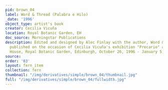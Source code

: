 ```yaml
---
pid: brown_04
label: Word & Thread (Palabra e Hilo)
_date: '1996'
object_type: artist's book
creator: Cecilia Vicuña
location: Royal Botanic Garden, EH
doc_source: Morningstar Publications
description: Edited and designed by Alec Finlay with the author, Word & Thread was
  published on the occasion of Cecilia Vicuña's exhibition "Precario" at Inverleith
  House, Royal Botanic Garden, Edinburgh, October 26, 1996 - January 5, 1997.
source: 
order: '03'
layout: fern_item
collection: fern
thumbnail: "/img/derivatives/simple/brown_04/thumbnail.jpg"
full: "/img/derivatives/simple/brown_04/fullwidth.jpg"
---
```


